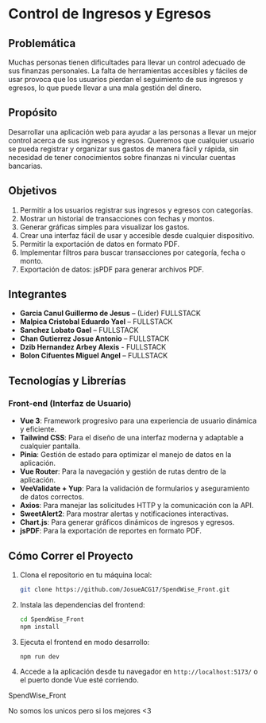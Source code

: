 # Control de Ingresos y Egresos

## Problemática

Muchas personas tienen dificultades para llevar un control adecuado de sus finanzas personales. La falta de herramientas accesibles y fáciles de usar provoca que los usuarios pierdan el seguimiento de sus ingresos y egresos, lo que puede llevar a una mala gestión del dinero.

## Propósito

Desarrollar una aplicación web para ayudar a las personas a llevar un mejor control acerca de sus ingresos y egresos. Queremos que cualquier usuario se pueda registrar y organizar sus gastos de manera fácil y rápida, sin necesidad de tener conocimientos sobre finanzas ni vincular cuentas bancarias.

## Objetivos

1. Permitir a los usuarios registrar sus ingresos y egresos con categorías.
2. Mostrar un historial de transacciones con fechas y montos.
3. Generar gráficas simples para visualizar los gastos.
4. Crear una interfaz fácil de usar y accesible desde cualquier dispositivo.
5. Permitir la exportación de datos en formato PDF.
6. Implementar filtros para buscar transacciones por categoría, fecha o monto.
7. Exportación de datos: jsPDF para generar archivos PDF.

## Integrantes

- **Garcia Canul Guillermo de Jesus** – (Líder) FULLSTACK
- **Malpica Cristobal Eduardo Yael** – FULLSTACK
- **Sanchez Lobato Gael** – FULLSTACK
- **Chan Gutierrez Josue Antonio** – FULLSTACK
- **Dzib Hernandez Arbey Alexis** - FULLSTACK
- **Bolon Cifuentes Miguel Angel** – FULLSTACK

## Tecnologías y Librerías

### Front-end (Interfaz de Usuario)
- **Vue 3**: Framework progresivo para una experiencia de usuario dinámica y eficiente.
- **Tailwind CSS**: Para el diseño de una interfaz moderna y adaptable a cualquier pantalla.
- **Pinia**: Gestión de estado para optimizar el manejo de datos en la aplicación.
- **Vue Router**: Para la navegación y gestión de rutas dentro de la aplicación.
- **VeeValidate + Yup**: Para la validación de formularios y aseguramiento de datos correctos.
- **Axios**: Para manejar las solicitudes HTTP y la comunicación con la API.
- **SweetAlert2**: Para mostrar alertas y notificaciones interactivas.
- **Chart.js**: Para generar gráficos dinámicos de ingresos y egresos.
- **jsPDF**: Para la exportación de reportes en formato PDF.

## Cómo Correr el Proyecto

1. Clona el repositorio en tu máquina local:
   ```bash
   git clone https://github.com/JosueACG17/SpendWise_Front.git
   ```

2. Instala las dependencias del frontend:
   ```bash
   cd SpendWise_Front
   npm install
   ```

3. Ejecuta el frontend en modo desarrollo:
   ```bash
   npm run dev
   ```

4. Accede a la aplicación desde tu navegador en `http://localhost:5173/` o el puerto donde Vue esté corriendo.

SpendWise_Front

No somos los unicos pero si los mejores <3
